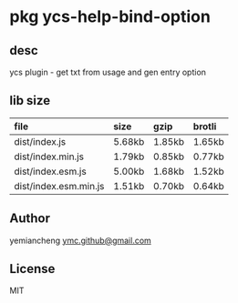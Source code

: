 # pkg ycs-help-bind-option

## desc
ycs plugin - get txt from usage and gen entry option

## lib size  
file | size | gzip | brotli
:---- | :---- | :---- | :----
dist/index.js | 5.68kb | 1.85kb | 1.65kb
dist/index.min.js | 1.79kb | 0.85kb | 0.77kb
dist/index.esm.js | 5.00kb | 1.68kb | 1.52kb
dist/index.esm.min.js | 1.51kb | 0.70kb | 0.64kb

## Author
yemiancheng <ymc.github@gmail.com>

## License
MIT